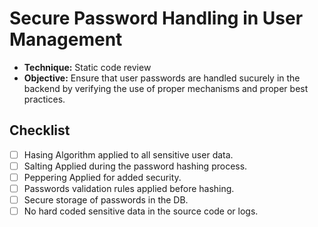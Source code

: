 # Secure Password Handling in User Management

- **Technique:** Static code review 
- **Objective:** Ensure that user passwords are handled sucurely in the
                 backend by verifying the use of proper mechanisms and proper
                 best practices.

## Checklist

- [ ] Hasing Algorithm applied to all sensitive user data.
- [ ] Salting Applied during the password hashing process.
- [ ] Peppering Applied for added security.
- [ ] Passwords validation rules applied before hashing.
- [ ] Secure storage of passwords in the DB.
- [ ] No hard coded sensitive data in the source code or logs.
